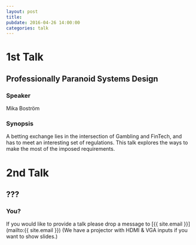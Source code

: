 ```yaml
---
layout: post
title: 
pubdate: 2016-04-26 14:00:00
categories: talk
---
```


# 1st Talk

## Professionally Paranoid Systems Design


### Speaker

Mika Boström

### Synopsis

A betting exchange lies in the intersection of Gambling and FinTech, and has to meet an
interesting set of regulations. This talk explores the ways to make the most of the imposed
requirements.


# 2nd Talk

## ???

### You?

If you would like to provide a talk please drop a message to
[{{ site.email }}](mailto:{{ site.email }}) (We have a
projector with HDMI & VGA inputs if you want to show slides.)
